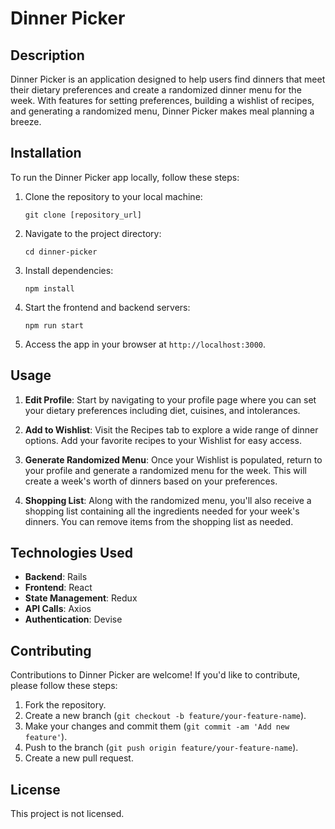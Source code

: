 # Dinner Picker

## Description

Dinner Picker is an application designed to help users find dinners that meet their dietary preferences and create a randomized dinner menu for the week. With features for setting preferences, building a wishlist of recipes, and generating a randomized menu, Dinner Picker makes meal planning a breeze.

## Installation

To run the Dinner Picker app locally, follow these steps:

1. Clone the repository to your local machine:
   ```
   git clone [repository_url]
   ```

2. Navigate to the project directory:
   ```
   cd dinner-picker
   ```

3. Install dependencies:
   ```
   npm install
   ```

4. Start the frontend and backend servers:
   ```
   npm run start
   ```

5. Access the app in your browser at `http://localhost:3000`.

## Usage

1. **Edit Profile**: Start by navigating to your profile page where you can set your dietary preferences including diet, cuisines, and intolerances.

2. **Add to Wishlist**: Visit the Recipes tab to explore a wide range of dinner options. Add your favorite recipes to your Wishlist for easy access.

3. **Generate Randomized Menu**: Once your Wishlist is populated, return to your profile and generate a randomized menu for the week. This will create a week's worth of dinners based on your preferences.

4. **Shopping List**: Along with the randomized menu, you'll also receive a shopping list containing all the ingredients needed for your week's dinners. You can remove items from the shopping list as needed.

## Technologies Used

- **Backend**: Rails
- **Frontend**: React
- **State Management**: Redux
- **API Calls**: Axios
- **Authentication**: Devise

## Contributing

Contributions to Dinner Picker are welcome! If you'd like to contribute, please follow these steps:

1. Fork the repository.
2. Create a new branch (`git checkout -b feature/your-feature-name`).
3. Make your changes and commit them (`git commit -am 'Add new feature'`).
4. Push to the branch (`git push origin feature/your-feature-name`).
5. Create a new pull request.

## License

This project is not licensed.
